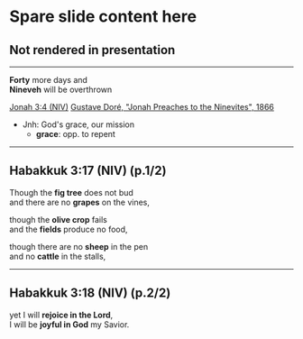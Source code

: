 # Spare slide content here
## Not rendered in presentation

---
<!-- .slide: <%= bg("wm-Jonah_Preaches_to_the_Ninevites.jpg") %> -->
**Forty** more days and <br/>
**Nineveh** will be overthrown

[Jonah 3:4 (NIV)](# "ref")
[Gustave Doré, "Jonah Preaches to the Ninevites", 1866](https://commons.wikimedia.org/wiki/File%3A138.Jonah_Preaches_to_the_Ninevites.jpg "caption")

>>>
+ Jnh: God's grace, our mission
  + **grace**: opp. to repent

---
## Habakkuk 3:17 <span class="ref">(NIV) (p.1/2)</span>
Though the **fig tree** does not bud <br/>
and there are no **grapes** on the vines,

though the **olive crop** fails <br/>
and the **fields** produce no food,

though there are no **sheep** in the pen <br/>
and no **cattle** in the stalls,

---
## Habakkuk 3:18 <span class="ref">(NIV) (p.2/2)</span>
yet I will **rejoice in the Lord**, <br/>
I will be **joyful in God** my Savior.
